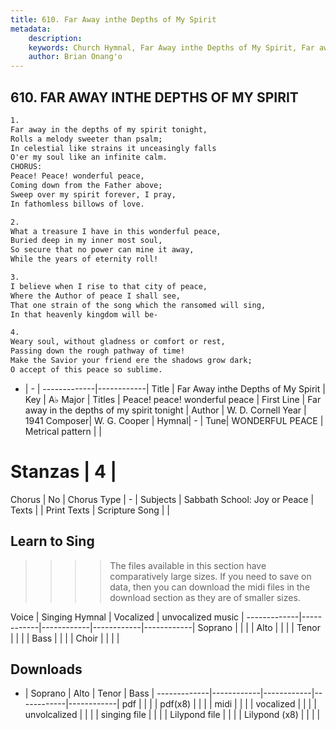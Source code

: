 ```yaml
---
title: 610. Far Away inthe Depths of My Spirit
metadata:
    description: 
    keywords: Church Hymnal, Far Away inthe Depths of My Spirit, Far away in the depths of my spirit tonight, Peace! peace! wonderful peace
    author: Brian Onang'o
---
```



## 610. FAR AWAY INTHE DEPTHS OF MY SPIRIT

```txt
1.
Far away in the depths of my spirit tonight,
Rolls a melody sweeter than psalm;
In celestial like strains it unceasingly falls
O'er my soul like an infinite calm.
CHORUS:
Peace! Peace! wonderful peace,
Coming down from the Father above;
Sweep over my spirit forever, I pray,
In fathomless billows of love.

2.
What a treasure I have in this wonderful peace,
Buried deep in my inner most soul,
So secure that no power can mine it away,
While the years of eternity roll!

3.
I believe when I rise to that city of peace,
Where the Author of peace I shall see,
That one strain of the song which the ransomed will sing,
In that heavenly kingdom will be-

4.
Weary soul, without gladness or comfort or rest,
Passing down the rough pathway of time!
Make the Savior your friend ere the shadows grow dark;
O accept of this peace so sublime.
```

- |   -  |
-------------|------------|
Title | Far Away inthe Depths of My Spirit |
Key | A♭ Major |
Titles | Peace! peace! wonderful peace |
First Line | Far away in the depths of my spirit tonight |
Author | W. D. Cornell
Year | 1941
Composer| W. G. Cooper |
Hymnal|  - |
Tune| WONDERFUL PEACE |
Metrical pattern | |
# Stanzas | 4 |
Chorus | No |
Chorus Type | - |
Subjects | Sabbath School: Joy or Peace |
Texts |  |
Print Texts | 
Scripture Song |  |
  
## Learn to Sing

>>>> The files available in this section have comparatively large sizes. If you need to save on data, then you can download the midi files in the download section as they are of smaller sizes.

Voice |  Singing Hymnal | Vocalized | unvocalized music |
-------------|------------|------------|------------|------------|
Soprano | | | |
Alto | | | |
Tenor | | | |
Bass | | | |
Choir | | | |

## Downloads

- |  Soprano | Alto | Tenor | Bass |
-------------|------------|------------|------------|------------|
pdf | | | |
pdf(x8) | | | |
midi | | | |
vocalized | | | |
unvolcalized | | | |
singing file | | | |
Lilypond file | | | |
Lilypond (x8) | | | |
  